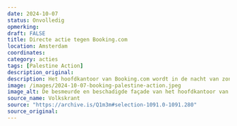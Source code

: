 ```yaml
---
date: 2024-10-07
status: Onvolledig
opmerking: 
draft: FALSE
title: Directe actie tegen Booking.com
location: Amsterdam
coordinates: 
category: acties
tags: [Palestine Action]
description_original: 
description: Het hoofdkantoor van Booking.com wordt in de nacht van zondag op maandag beschadigd en beklad. De actiegroep Palestine Action Amsterdam eist even later de verantwoordelijkheid op.
image: /images/2024-10-07-booking-palestine-action.jpeg
image_alt: De besmeurde en beschadigde façade van het hoofdkantoor van Booking in het centrum van Amsterdam 
source_name: Volkskrant
source: "https://archive.is/Q1m3m#selection-1091.0-1091.280"
source_original: 
---
```

